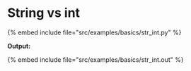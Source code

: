 # String vs int



{% embed include file="src/examples/basics/str_int.py" %}

**Output:**

{% embed include file="src/examples/basics/str_int.out" %}
